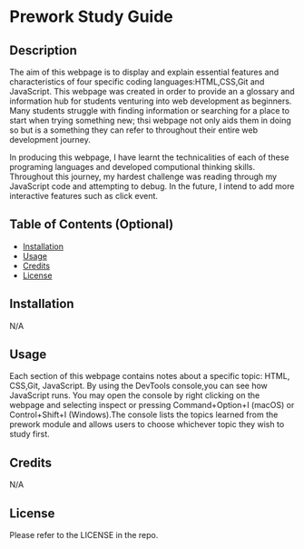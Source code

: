 # Prework Study Guide

## Description

The aim of this webpage is to display and explain essential features and characteristics of four specific coding languages:HTML,CSS,Git and JavaScript. This webpage was created in order to provide an a glossary and information hub for students venturing into web development as beginners. Many students struggle with finding information or searching for a place to start when trying something new; thsi webpage not only aids them in doing so but is a something they can refer to throughout their entire web development journey. 

In producing this webpage, I have learnt the technicalities of each of these programing languages and developed computional thinking skills. Throughout this journey, my  hardest challenge was reading through my JavaScript code and attempting to debug. In the future, I intend to add more interactive features such as click event.

## Table of Contents (Optional)

- [Installation](#installation)
- [Usage](#usage)
- [Credits](#credits)
- [License](#license)

## Installation

N/A

## Usage

Each section of this webpage contains notes about a specific topic: HTML, CSS,Git, JavaScript. By using the DevTools console,you can see how JavaScript runs. You may open the console by right clicking on the webpage and selecting inspect or pressing Command+Option+I (macOS) or Control+Shift+I (Windows).The console lists the topics learned from the prework module and allows users to choose whichever topic they wish to study first.

## Credits

N/A

## License

Please refer to the LICENSE in the repo.
